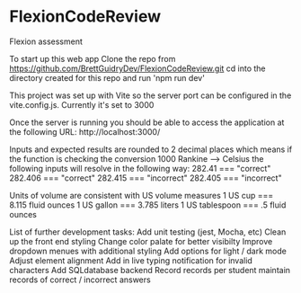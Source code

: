 # FlexionCodeReview

Flexion assessment

To start up this web app
Clone the repo from https://github.com/BrettGuidryDev/FlexionCodeReview.git
cd into the directory created for this repo and run 'npm run dev'

This project was set up with Vite so the server port can be configured in the vite.config.js. Currently it's set to 3000

Once the server is running you should be able to access the application at the following URL: http://localhost:3000/

Inputs and expected results are rounded to 2 decimal places which means
if the function is checking the conversion 1000 Rankine --> Celsius the following inputs will resolve
in the following way:
282.41 === "correct"
282.406 === "correct"
282.415 === "incorrect"
282.405 === "incorrect"

Units of volume are consistent with US volume measures
1 US cup === 8.115 fluid ounces
1 US gallon === 3.785 liters
1 US tablespoon === .5 fluid ounces

List of further development tasks:
Add unit testing (jest, Mocha, etc)
Clean up the front end styling
Change color palate for better visibilty
Improve dropdown menues with additional styling
Add options for light / dark mode
Adjust element alignment
Add in live typing notification for invalid characters
Add SQLdatabase backend
Record records per student
maintain records of correct / incorrect answers
